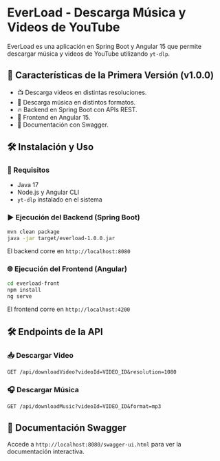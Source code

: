 # EverLoad - Descarga Música y Videos de YouTube

EverLoad es una aplicación en Spring Boot y Angular 15 que permite descargar música y videos de YouTube utilizando `yt-dlp`.

## 🚀 Características de la Primera Versión (v1.0.0)

- 📺 Descarga videos en distintas resoluciones.
- 🎵 Descarga música en distintos formatos.
- 🔥 Backend en Spring Boot con APIs REST.
- 🎨 Frontend en Angular 15.
- 📜 Documentación con Swagger.

## 🛠️ Instalación y Uso

### 🔧 Requisitos

- Java 17
- Node.js y Angular CLI
- `yt-dlp` instalado en el sistema

### ▶️ Ejecución del Backend (Spring Boot)

```bash
mvn clean package
java -jar target/everload-1.0.0.jar
```

El backend corre en `http://localhost:8080`

### 🌐 Ejecución del Frontend (Angular)

```bash
cd everload-front
npm install
ng serve
```

El frontend corre en `http://localhost:4200`

## 🛠️ Endpoints de la API

### 📥 Descargar Video

```http
GET /api/downloadVideo?videoId=VIDEO_ID&resolution=1080
```

### 🎧 Descargar Música

```http
GET /api/downloadMusic?videoId=VIDEO_ID&format=mp3
```

## 📜 Documentación Swagger

Accede a `http://localhost:8080/swagger-ui.html` para ver la documentación interactiva.
